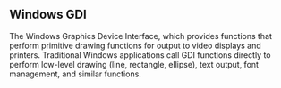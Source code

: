 ## Windows GDI

The Windows Graphics Device Interface, which provides functions that perform
primitive drawing functions for output to video displays and printers.
Traditional Windows applications call GDI functions directly to perform
low-level drawing (line, rectangle, ellipse), text output, font management, and
similar functions.